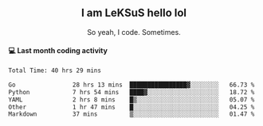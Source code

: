 <h2 align="center">I am LeKSuS hello lol</h2>
<p align="center">So yeah, I code. Sometimes.</p>

#### :computer: Last month coding activity
<!--START_SECTION:waka-->

```txt
Total Time: 40 hrs 29 mins

Go                28 hrs 13 mins  ████████████████▓░░░░░░░░   66.73 %
Python            7 hrs 54 mins   ████▓░░░░░░░░░░░░░░░░░░░░   18.72 %
YAML              2 hrs 8 mins    █▒░░░░░░░░░░░░░░░░░░░░░░░   05.07 %
Other             1 hr 47 mins    █░░░░░░░░░░░░░░░░░░░░░░░░   04.25 %
Markdown          37 mins         ▒░░░░░░░░░░░░░░░░░░░░░░░░   01.47 %
```

<!--END_SECTION:waka-->
